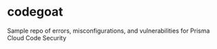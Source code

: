 # codegoat
Sample repo of errors, misconfigurations, and vulnerabilities for Prisma Cloud Code Security

